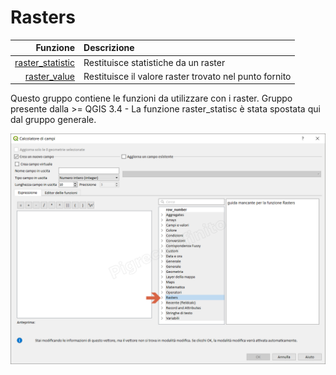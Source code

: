 # Rasters

| Funzione  | Descrizione|
|----------:|:-----------|
|[raster_statistic](raster_statistic.md)|Restituisce statistiche da un raster|
|[raster_value](raster_value.md)|Restituisce il valore raster trovato nel punto fornito|

Questo gruppo contiene le funzioni da utilizzare con i raster. Gruppo presente dalla >= QGIS 3.4 - La funzione raster_statisc è stata spostata qui dal gruppo generale.

![](../../img/rasters/gruppo_rasters.png)
